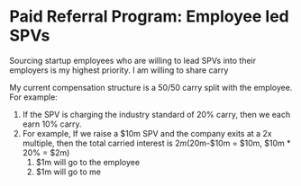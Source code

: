 # Paid Referral Program: Employee led SPVs
Sourcing startup employees who are willing to lead SPVs into their employers is my highest priority. I am willing to share carry 

My current compensation structure is a 50/50 carry split with the employee. 
For example:

1.  If the SPV is charging the industry standard of 20% carry, then we each earn 10% carry.
2.  For example, If we raise a $10m SPV and the company exits at a 2x multiple, then the total carried interest is $2m ($20m-$10m = $10m, $10m * 20% = $2m)
    1.  $1m will go to the employee
    2.  $1m will go to me



<!--stackedit_data:
eyJoaXN0b3J5IjpbLTEwMTQ2Mjk2MDgsLTIwODg3NDY2MTJdfQ
==
-->